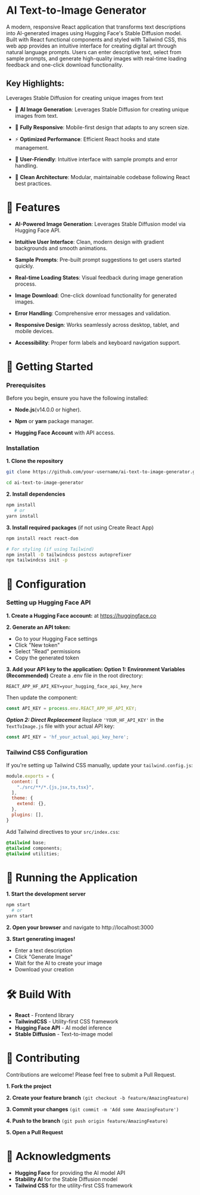 # AI Text-to-Image Generator

A modern, responsive React application that transforms text descriptions into AI-generated images using Hugging Face's Stable Diffusion model. Built with React functional components and styled with Tailwind CSS, this web app provides an intuitive interface for creating digital art through natural language prompts. Users can enter descriptive text, select from sample prompts, and generate high-quality images with real-time loading feedback and one-click download functionality.

## Key Highlights:
Leverages Stable Diffusion for creating unique images from text

- 🎨 **AI Image Generation**: Leverages Stable Diffusion for creating unique images from text.

- 📱 **Fully Responsive**: Mobile-first design that adapts to any screen size.

- ⚡ **Optimized Performance**: Efficient React hooks and state management.
  
- 🎯 **User-Friendly**: Intuitive interface with sample prompts and error handling.
  
- 🔧 **Clean Architecture**: Modular, maintainable codebase following React best practices.

# 🌟 Features
  - **AI-Powered Image Generation**: Leverages Stable Diffusion model via Hugging Face API.
    
  - **Intuitive User Interface**: Clean, modern design with gradient backgrounds and smooth animations.
    
  - **Sample Prompts**: Pre-built prompt suggestions to get users started quickly.
    
  - **Real-time Loading States**: Visual feedback during image generation process.
    
  - **Image Download**: One-click download functionality for generated images.
    
  - **Error Handling**: Comprehensive error messages and validation.
    
  - **Responsive Design**: Works seamlessly across desktop, tablet, and mobile devices.
    
  - **Accessibility**: Proper form labels and keyboard navigation support.

# 🚀 Getting Started
### Prerequisites

Before you begin, ensure you have the following installed:

- **Node.js**(v14.0.0 or higher).

- **Npm** or **yarn** package manager.

- **Hugging Face Account** with API access.

### Installation

**1. Clone the repository**

```bash
git clone https://github.com/your-username/ai-text-to-image-generator.git

cd ai-text-to-image-generator
```

**2. Install dependencies**
```bash
npm install
   # or
yarn install
```

**3. Install required packages** (if not using Create React App)
``` bash
npm install react react-dom

# For styling (if using Tailwind)
npm install -D tailwindcss postcss autoprefixer
npx tailwindcss init -p
```
# 🔧 Configuration
### Setting up Hugging Face API
**1. Create a Hugging Face account:** at https://huggingface.co

**2. Generate an API token:** 
- Go to your Hugging Face settings
- Click "New token"
- Select "Read" permissions
- Copy the generated token

**3. Add your API key to the application:
Option 1: Environment Variables (Recommended)**
Create a .env file in the root directory:
``` env
REACT_APP_HF_API_KEY=your_hugging_face_api_key_here
```

Then update the component:
``` javascript
const API_KEY = process.env.REACT_APP_HF_API_KEY;
```

***Option 2: Direct Replacement***
Replace ```'YOUR_HF_API_KEY'``` in the ```TextToImage.js``` file with your actual API key:
``` javascript
const API_KEY = 'hf_your_actual_api_key_here';
```
### Tailwind CSS Configuration
If you're setting up Tailwind CSS manually, update your ```tailwind.config.js```:
``` javascript
module.exports = {
  content: [
    "./src/**/*.{js,jsx,ts,tsx}",
  ],
  theme: {
    extend: {},
  },
  plugins: [],
}
```

Add Tailwind directives to your ```src/index.css```:
``` css
@tailwind base;
@tailwind components;
@tailwind utilities;
```
# 🏃 Running the Application
**1. Start the development server**
``` bash
npm start
  # or
yarn start
```
**2. Open your browser** and navigate to http://localhost:3000

**3. Start generating images!**
- Enter a text description
- Click "Generate Image"
- Wait for the AI to create your image
- Download your creation

# 🛠️ Build With
- **React** - Frontend library
- **TailwindCSS** - Utility-first CSS framework
- **Hugging Face API** - AI model inference
- **Stable Diffusion** - Text-to-image model

# 🤝 Contributing
Contributions are welcome! Please feel free to submit a Pull Request.

**1. Fork the project**

**2. Create your feature branch** ```(git checkout -b feature/AmazingFeature)```

**3. Commit your changes** ```(git commit -m 'Add some AmazingFeature')```

**4. Push to the branch** ```(git push origin feature/AmazingFeature)```

**5. Open a Pull Request**

# 🙏 Acknowledgments

- **Hugging Face** for providing the AI model API
- **Stability AI** for the Stable Diffusion model
- **Tailwind CSS** for the utility-first CSS framework
